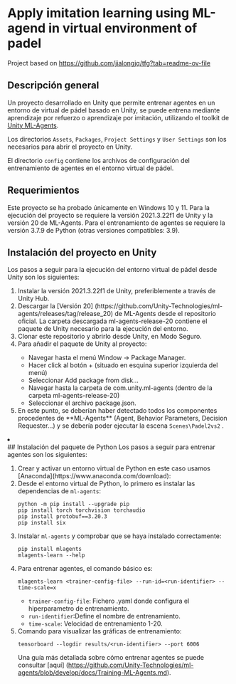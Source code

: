 # Apply imitation learning using ML-agend in virtual environment of padel

Project based on https://github.com/jialongjq/tfg?tab=readme-ov-file

## Descripción general
Un proyecto desarrollado en Unity que permite entrenar agentes en un entorno de virtual de pádel basado en Unity, se puede entrena mediante aprendizaje por refuerzo o aprendizaje por imitación, utilizando el toolkit de
[Unity ML-Agents](https://github.com/Unity-Technologies/ml-agents). 

Los directorios <code>Assets</code>, <code>Packages</code>, <code>Project Settings</code> y <code>User Settings</code> son los necesarios para abrir el proyecto en Unity.

El directorio <code>config</code> contiene los archivos de configuración del entrenamiento de agentes en el entorno virtual de pádel.

## Requerimientos
Este proyecto se ha probado únicamente en Windows 10 y 11. Para la ejecución del proyecto se requiere la versión 2021.3.22f1 de Unity y la versión 20 de ML-Agents. Para el entrenamiento de agentes se requiere la versión 3.7.9 de Python (otras versiones compatibles: 3.9).

## Instalación del proyecto en Unity
Los pasos a seguir para la ejecución del entorno virtual de pádel desde Unity son los siguientes:
<ol>
<li>Instalar la versión 2021.3.22f1 de Unity, preferiblemente a través de Unity Hub.</li>

<li>Descargar la [Versión 20] (https://github.com/Unity-Technologies/ml-agents/releases/tag/release_20) de ML-Agents desde el repositorio oficial. La carpeta descargada ml-agents-release-20 contiene el paquete de Unity necesario para la ejecución del entorno.</li>
<li>Clonar este repositorio y abrirlo desde Unity, en Modo Seguro.</li>
<li>Para añadir el paquete de Unity al proyecto:</li>
    <ul>
      <li>Navegar hasta el menú Window -> Package Manager.</li>
      <li>Hacer click al botón + (situado en esquina superior izquierda del menú)</li>
      <li>Seleccionar Add package from disk...</li>
      <li>Navegar hasta la carpeta de com.unity.ml-agents (dentro de la carpeta ml-agents-release-20)</li>
      <li>Seleccionar el archivo package.json.</li>
    </ul>
<li>En este punto, se deberían haber detectado todos los componentes procedentes de **ML-Agents** (Agent, Behavior Parameters, Decision Requester...) y se debería poder ejecutar la escena <code>Scenes\Padel2vs2</code> .</li>
</ol>

<li></li>
## Instalación del paquete de Python
Los pasos a seguir para entrenar agentes son los siguientes:
<ol>
<li>Crear y activar un entorno virtual de Python en este caso usamos [Anaconda](https://www.anaconda.com/download):</li>
<li>Desde el entorno virtual de Python, lo primero es instalar las dependencias de <code>ml-agents</code>:
</li>

```
python -m pip install --upgrade pip
pip install torch torchvision torchaudio
pip install protobuf==3.20.3
pip install six
```

<li>Instalar <code>ml-agents</code> y comprobar que se haya instalado correctamente:</li>

```
pip install mlagents
mlagents-learn --help
```
<li>Para entrenar agentes, el comando básico es:</li>

```
mlagents-learn <trainer-config-file> --run-id=<run-identifier> --time-scale=x
```
<ul>
    <li><code>trainer-config-file</code>: Fichero .yaml donde configura el hiperparametro de entrenamiento.</li>
    <li><code>run-identifier</code>:Define el nombre de entrenamiento.</li>
    <li><code>time-scale</code>: Velocidad de entrenamiento 1-20. </li>
</ul>

<li>Comando para visualizar las gráficas de entrenamiento: </li>

```
tensorboard --logdir results/<run-identifier> --port 6006
```

Una guía más detallada sobre cómo entrenar agentes se puede consultar [aquí] (https://github.com/Unity-Technologies/ml-agents/blob/develop/docs/Training-ML-Agents.md).
</ol>